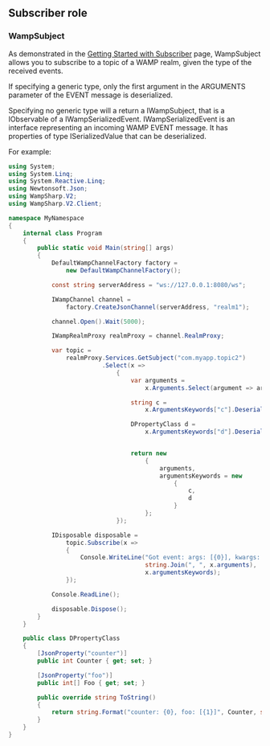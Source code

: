 ## Subscriber role

### WampSubject

As demonstrated in the [Getting Started with Subscriber](Getting-Started-with-Subscriber.md) page, WampSubject allows you to subscribe to a topic of a WAMP realm, given the type of the received events.

If specifying a generic type, only the first argument in the ARGUMENTS parameter of the EVENT message is deserialized.

Specifying no generic type will a return a IWampSubject, that is a IObservable of a IWampSerializedEvent. IWampSerializedEvent is an interface representing an incoming WAMP EVENT message. It has properties of type ISerializedValue that can be deserialized.

For example:

```csharp
using System;
using System.Linq;
using System.Reactive.Linq;
using Newtonsoft.Json;
using WampSharp.V2;
using WampSharp.V2.Client;

namespace MyNamespace
{
    internal class Program
    {
        public static void Main(string[] args)
        {
            DefaultWampChannelFactory factory =
                new DefaultWampChannelFactory();

            const string serverAddress = "ws://127.0.0.1:8080/ws";

            IWampChannel channel =
                factory.CreateJsonChannel(serverAddress, "realm1");

            channel.Open().Wait(5000);

            IWampRealmProxy realmProxy = channel.RealmProxy;

            var topic =
                realmProxy.Services.GetSubject("com.myapp.topic2")
                          .Select(x =>
                              {
                                  var arguments =
                                      x.Arguments.Select(argument => argument.Deserialize<int>()).ToArray();

                                  string c =
                                      x.ArgumentsKeywords["c"].Deserialize<string>();

                                  DPropertyClass d =
                                      x.ArgumentsKeywords["d"].Deserialize<DPropertyClass>();


                                  return new
                                      {
                                          arguments,
                                          argumentsKeywords = new
                                              {
                                                  c,
                                                  d
                                              }
                                      };
                              });

            IDisposable disposable =
                topic.Subscribe(x =>
                {
                    Console.WriteLine("Got event: args: [{0}], kwargs: {{ {1} }}",
                                      string.Join(", ", x.arguments),
                                      x.argumentsKeywords);
                });

            Console.ReadLine();

            disposable.Dispose();
        }
    }

    public class DPropertyClass
    {
        [JsonProperty("counter")]
        public int Counter { get; set; }

        [JsonProperty("foo")]
        public int[] Foo { get; set; }

        public override string ToString()
        {
            return string.Format("counter: {0}, foo: [{1}]", Counter, string.Join(", ", Foo));
        }
    }
}
```
